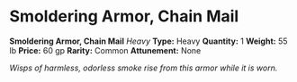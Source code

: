 # Smoldering Armor, Chain Mail

**Smoldering Armor, Chain Mail**
_Heavy_
**Type:** Heavy
**Quantity:** 1
**Weight:** 55 lb
**Price:** 60 gp
**Rarity:** Common
**Attunement:** None

*Wisps of harmless, odorless smoke rise from this armor while it is worn.*